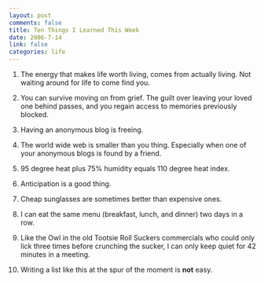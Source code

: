```yaml
--- 
layout: post
comments: false
title: Ten Things I Learned This Week
date: 2006-7-14
link: false
categories: life
---
```

1. The energy that makes life worth living, comes from actually living. Not waiting around for life to come find you.

2. You can survive moving on from grief. The guilt over leaving your loved one behind passes, and you regain access to memories previously blocked.

3. Having an anonymous blog is freeing.

4. The world wide web is smaller than you thing. Especially when one of your anonymous blogs is found by a friend.

5. 95 degree heat plus 75% humidity equals 110 degree heat index.

6. Anticipation is a good thing.

7. Cheap sunglasses are sometimes better than expensive ones.

8. I can eat the same menu (breakfast, lunch, and dinner) two days in a row.

9. Like the Owl in the old Tootsie Roll Suckers commercials who could only lick three times before crunching the sucker, I can only keep quiet for 42 minutes in a meeting.

10. Writing a list like this at the spur of the moment is <b>not</b> easy.
